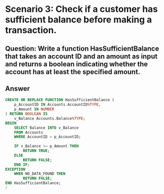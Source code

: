 # Scenario 3: Check if a customer has sufficient balance before making a transaction.
## 	Question: Write a function HasSufficientBalance that takes an account ID and an amount as input and returns a boolean indicating whether the account has at least the specified amount.
## Answer


```sql
CREATE OR REPLACE FUNCTION HasSufficientBalance (
    p_AccountID IN Accounts.AccountID%TYPE,
    p_Amount IN NUMBER
) RETURN BOOLEAN IS
    v_Balance Accounts.Balance%TYPE;
BEGIN
    SELECT Balance INTO v_Balance
    FROM Accounts
    WHERE AccountID = p_AccountID;
    
    IF v_Balance >= p_Amount THEN
        RETURN TRUE;
    ELSE
        RETURN FALSE;
    END IF;
EXCEPTION
    WHEN NO_DATA_FOUND THEN
        RETURN FALSE;
END HasSufficientBalance;
/
```